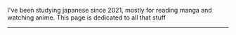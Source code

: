 I've been studying japanese since 2021, mostly for reading manga and watching anime. This page is dedicated to all that stuff

---

